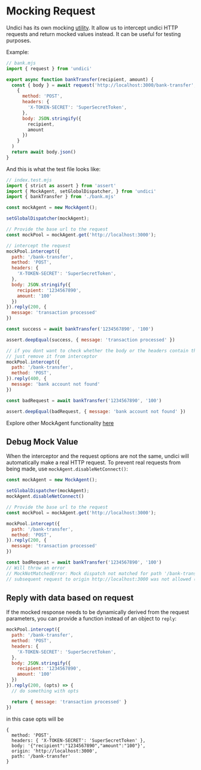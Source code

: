 ﻿# Mocking Request

Undici has its own mocking [utility](../api/MockAgent.md). It allow us to intercept undici HTTP requests and return mocked values instead. It can be useful for testing purposes.

Example:

```js
// bank.mjs
import { request } from 'undici'

export async function bankTransfer(recipient, amount) {
  const { body } = await request('http://localhost:3000/bank-transfer',
    {
      method: 'POST',
      headers: {
        'X-TOKEN-SECRET': 'SuperSecretToken',
      },
      body: JSON.stringify({
        recipient,
        amount
      })
    }
  )
  return await body.json()
}
```

And this is what the test file looks like:

```js
// index.test.mjs
import { strict as assert } from 'assert'
import { MockAgent, setGlobalDispatcher, } from 'undici'
import { bankTransfer } from './bank.mjs'

const mockAgent = new MockAgent();

setGlobalDispatcher(mockAgent);

// Provide the base url to the request
const mockPool = mockAgent.get('http://localhost:3000');

// intercept the request
mockPool.intercept({
  path: '/bank-transfer',
  method: 'POST',
  headers: {
    'X-TOKEN-SECRET': 'SuperSecretToken',
  },
  body: JSON.stringify({
    recipient: '1234567890',
    amount: '100'
  })
}).reply(200, {
  message: 'transaction processed'
})

const success = await bankTransfer('1234567890', '100')

assert.deepEqual(success, { message: 'transaction processed' })

// if you dont want to check whether the body or the headers contain the same value
// just remove it from interceptor
mockPool.intercept({
  path: '/bank-transfer',
  method: 'POST',
}).reply(400, {
  message: 'bank account not found'
})

const badRequest = await bankTransfer('1234567890', '100')

assert.deepEqual(badRequest, { message: 'bank account not found' })
```

Explore other MockAgent functionality [here](../api/MockAgent.md)

## Debug Mock Value

When the interceptor and the request options are not the same, undici will automatically make a real HTTP request. To prevent real requests from being made, use `mockAgent.disableNetConnect()`:

```js
const mockAgent = new MockAgent();

setGlobalDispatcher(mockAgent);
mockAgent.disableNetConnect()

// Provide the base url to the request
const mockPool = mockAgent.get('http://localhost:3000');

mockPool.intercept({
  path: '/bank-transfer',
  method: 'POST',
}).reply(200, {
  message: 'transaction processed'
})

const badRequest = await bankTransfer('1234567890', '100')
// Will throw an error
// MockNotMatchedError: Mock dispatch not matched for path '/bank-transfer':
// subsequent request to origin http://localhost:3000 was not allowed (net.connect disabled)
```

## Reply with data based on request

If the mocked response needs to be dynamically derived from the request parameters, you can provide a function instead of an object to `reply`:

```js
mockPool.intercept({
  path: '/bank-transfer',
  method: 'POST',
  headers: {
    'X-TOKEN-SECRET': 'SuperSecretToken',
  },
  body: JSON.stringify({
    recipient: '1234567890',
    amount: '100'
  })
}).reply(200, (opts) => {
  // do something with opts

  return { message: 'transaction processed' }
})
```

in this case opts will be

```
{
  method: 'POST',
  headers: { 'X-TOKEN-SECRET': 'SuperSecretToken' },
  body: '{"recipient":"1234567890","amount":"100"}',
  origin: 'http://localhost:3000',
  path: '/bank-transfer'
}
```

